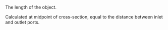 The length of the object.

Calculated at midpoint of cross-section, equal to the distance between inlet and outlet ports.
